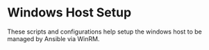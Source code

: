 # Windows Host Setup
These scripts and configurations help setup the windows host to be managed by Ansible via WinRM.
